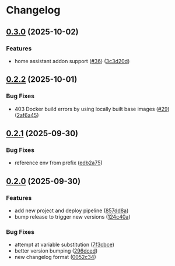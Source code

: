 # Changelog

## [0.3.0](https://github.com/ffMathy/hey-jarvis/compare/home-assistant-addon-v0.2.2...home-assistant-addon-v0.3.0) (2025-10-02)


### Features

* home assistant addon support ([#36](https://github.com/ffMathy/hey-jarvis/issues/36)) ([3c3d20d](https://github.com/ffMathy/hey-jarvis/commit/3c3d20d05cd038513db1b95a4fcdb9624b79f491))

## [0.2.2](https://github.com/ffMathy/hey-jarvis/compare/home-assistant-addon-v0.2.1...home-assistant-addon-v0.2.2) (2025-10-01)


### Bug Fixes

* 403 Docker build errors by using locally built base images ([#29](https://github.com/ffMathy/hey-jarvis/issues/29)) ([2af6a45](https://github.com/ffMathy/hey-jarvis/commit/2af6a45188878cfc16291454b07ff564f1a0c032))

## [0.2.1](https://github.com/ffMathy/hey-jarvis/compare/home-assistant-addon-v0.2.0...home-assistant-addon-v0.2.1) (2025-09-30)


### Bug Fixes

* reference env from prefix ([edb2a75](https://github.com/ffMathy/hey-jarvis/commit/edb2a75fe2aa6c4e15b54c88d51e8a78698121b3))

## [0.2.0](https://github.com/ffMathy/hey-jarvis/compare/home-assistant-addon-v0.1.0...home-assistant-addon-v0.2.0) (2025-09-30)


### Features

* add new project and deploy pipeline ([857dd8a](https://github.com/ffMathy/hey-jarvis/commit/857dd8a7290100f31984d7a94fd822f85f2a1987))
* bump release to trigger new versions ([124c40a](https://github.com/ffMathy/hey-jarvis/commit/124c40aea32cecdc100bba92be17ef5d75f0f192))


### Bug Fixes

* attempt at variable substitution ([7f3cbce](https://github.com/ffMathy/hey-jarvis/commit/7f3cbcebec69a3a322e2d1edf655e3252dd95b64))
* better version bumping ([296dced](https://github.com/ffMathy/hey-jarvis/commit/296dceda7add657fe42f73e3b8e091c2ba0399b9))
* new changelog format ([0052c34](https://github.com/ffMathy/hey-jarvis/commit/0052c34e8b7d5e672ed00e8a3a43fe8b9ede5219))
